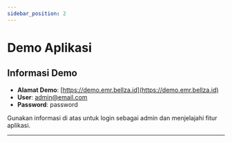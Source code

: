 ```yaml
---
sidebar_position: 2
---
```


# Demo Aplikasi

## Informasi Demo

- **Alamat Demo**: [https://demo.emr.bellza.id](https://demo.emr.bellza.id)
- **User**: admin@email.com
- **Password**: password

Gunakan informasi di atas untuk login sebagai admin dan menjelajahi fitur aplikasi.

---

